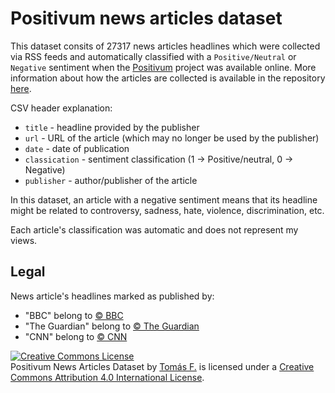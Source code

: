 # Positivum news articles dataset

This dataset consits of 27317 news articles headlines which were collected via RSS feeds and
automatically classified with a `Positive/Neutral` or `Negative` sentiment when the
[Positivum](https://github.com/tomasff/positivum) project was available online.
More information about how the articles are collected is available in the repository [here](https://github.com/tomasff/positivum).

CSV header explanation:
* `title` - headline provided by the publisher
* `url` - URL of the article (which may no longer be used by the publisher)
* `date` - date of publication
* `classication` - sentiment classification (1 -> Positive/neutral, 0 -> Negative)
* `publisher` - author/publisher of the article

In this dataset, an article with a negative sentiment means that its
headline might be related to controversy, sadness, hate, violence, discrimination, etc.

Each article's classification was automatic and does not represent my views.

## Legal
News article's headlines marked as published by:
* "BBC" belong to [© BBC](https://www.bbc.co.uk/)
* "The Guardian" belong to [© The Guardian](https://www.theguardian.com/)
* "CNN" belong to [© CNN](https://edition.cnn.com/)

<a rel="license" href="http://creativecommons.org/licenses/by/4.0/"><img alt="Creative Commons License" style="border-width:0" src="https://i.creativecommons.org/l/by/4.0/88x31.png" /></a><br /><span xmlns:dct="http://purl.org/dc/terms/" href="http://purl.org/dc/dcmitype/Dataset" property="dct:title" rel="dct:type">Positivum News Articles Dataset</span> by <a xmlns:cc="http://creativecommons.org/ns#" href="https://tomff.com" property="cc:attributionName" rel="cc:attributionURL">Tomás F.</a> is licensed under a <a rel="license" href="http://creativecommons.org/licenses/by/4.0/">Creative Commons Attribution 4.0 International License</a>.